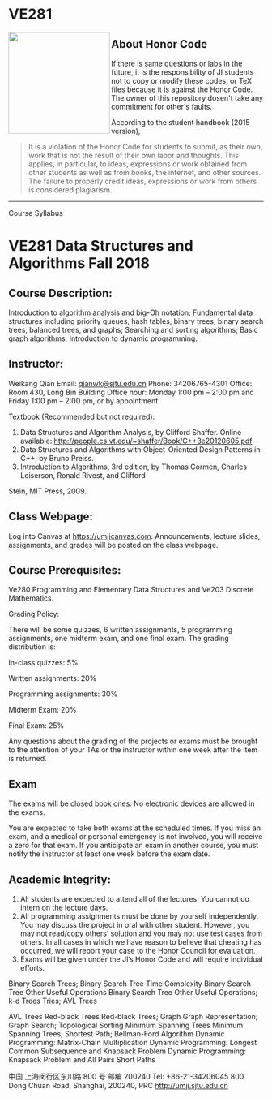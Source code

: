 # VE281

<img src="https://ws1.sinaimg.cn/large/006tNbRwly1fwg7hovo4gj30ky0ektck.jpg" width="200" align=left />

## About Honor Code

If there is same questions or labs in the future, it is the responsibility of JI students not to copy or modify these codes, or TeX files because it is against the Honor Code. The owner of this repository dosen't take any commitment for other's faults.

According to the student handbook (2015 version),

> It is a violation of the Honor Code for students to submit, as their own, work that is not the result of their own labor and thoughts. This applies, in particular, to ideas, expressions or work obtained from other students as well as from books, the internet, and other sources. The failure to properly credit ideas, expressions or work from others is considered plagiarism.

------

Course Syllabus

# VE281 Data Structures and Algorithms Fall 2018 

## Course Description: 

Introduction to algorithm analysis and big-Oh notation; Fundamental data structures including priority queues, hash tables, binary trees, binary search trees, balanced trees, and graphs; Searching and sorting algorithms; Basic graph algorithms; Introduction to dynamic programming. 

## Instructor: 

Weikang Qian
 Email: qianwk@sjtu.edu.cn
 Phone: 34206765-4301
 Office: Room 430, Long Bin Building
 Office hour: Monday 1:00 pm – 2:00 pm and Friday 1:00 pm – 2:00 pm, or by appointment 

Textbook (Recommended but not required): 

1. Data Structures and Algorithm Analysis, by Clifford Shaffer.
   Online available: http://people.cs.vt.edu/~shaffer/Book/C++3e20120605.pdf 
2.  Data Structures and Algorithms with Object-Oriented Design Patterns in C++, by Bruno Preiss.
3. Introduction to Algorithms, 3rd edition, by Thomas Cormen, Charles Leiserson, Ronald Rivest, and Clifford 

Stein, MIT Press, 2009. 

## Class Webpage: 

Log into Canvas at https://umjicanvas.com. Announcements, lecture slides, assignments, and grades will be posted on the class webpage. 

## Course Prerequisites: 

Ve280 Programming and Elementary Data Structures and Ve203 Discrete Mathematics. 

Grading Policy: 

There will be some quizzes, 6 written assignments, 5 programming assignments, one midterm exam, and one final exam. The grading distribution is: 

In-class quizzes: 5% 

Written assignments: 20% 

Programming assignments: 30% 

Midterm Exam: 20% 

Final Exam: 25% 

Any questions about the grading of the projects or exams must be brought to the attention of your TAs or the instructor within one week after the item is returned. 

## Exam 

The exams will be closed book ones. No electronic devices are allowed in the exams. 

You are expected to take both exams at the scheduled times. If you miss an exam, and a medical or personal emergency is not involved, you will receive a zero for that exam. If you anticipate an exam in another course, you must notify the instructor at least one week before the exam date. 

## Academic Integrity: 

1. All students are expected to attend all of the lectures. You cannot do intern on the lecture days. 
2. All programming assignments must be done by yourself independently. You may discuss the project in oral with other student. However, you may not read/copy others’ solution and you may not use test cases from others. In all cases in which we have reason to believe that cheating has occurred, we will report your case to the Honor Council for evaluation. 
3. Exams will be given under the JI’s Honor Code and will require individual efforts. 

Binary Search Trees; Binary Search Tree Time Complexity Binary Search Tree Other Useful Operations
 Binary Search Tree Other Useful Operations; k-d Trees Tries; AVL Trees 

AVL Trees
 Red-black Trees
 Red-black Trees; Graph
 Graph Representation; Graph Search; Topological Sorting Minimum Spanning Trees
 Minimum Spanning Trees; Shortest Path; Bellman-Ford Algorithm Dynamic Programming: Matrix-Chain Multiplication
 Dynamic Programming: Longest Common Subsequence and Knapsack Problem
 Dynamic Programming: Knapsack Problem and All Pairs Short Paths 

中国 上海闵行区东川路 800 号 邮编 200240 Tel: +86-21-34206045 800 Dong Chuan Road, Shanghai, 200240, PRC http://umji.sjtu.edu.cn 